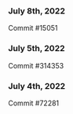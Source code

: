 ### July 8th, 2022

Commit #15051

### July 5th, 2022

Commit #314353


### July 4th, 2022

Commit #72281
